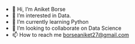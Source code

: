 - 👋 Hi, I’m Aniket Borse
- 👀 I’m interested in Data.
- 🌱 I’m currently learning Python
- 💞️ I’m looking to collaborate on Data Science
- 📫 How to reach me borseaniket27@gmail.com

<!---
BorseAniket is a ✨ special ✨ repository because its `README.md` (this file) appears on your GitHub profile.
You can click the Preview link to take a look at your changes.
--->
